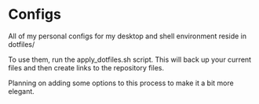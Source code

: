 Configs
=======

All of my personal configs for my desktop and shell environment
reside in dotfiles/

To use them, run the apply\_dotfiles.sh script. This will back up
your current files and then create links to the repository files.

Planning on adding some options to this process to make it a bit
more elegant.
